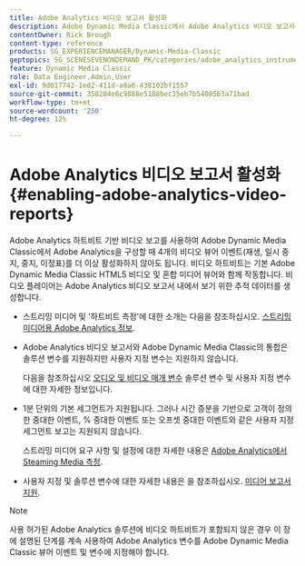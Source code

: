 ```yaml
---
title: Adobe Analytics 비디오 보고서 활성화
description: Adobe Dynamic Media Classic에서 Adobe Analytics 비디오 보고서를 활성화하는 방법을 알아봅니다.
contentOwner: Rick Brough
content-type: reference
products: SG_EXPERIENCEMANAGER/Dynamic-Media-Classic
geptopics: SG_SCENESEVENONDEMAND_PK/categories/adobe_analytics_instrumentation_kit
feature: Dynamic Media Classic
role: Data Engineer,Admin,User
exl-id: 9d017742-1ed2-411d-a8a6-438102bf1557
source-git-commit: 358284e6c9888e5188bec35eb7b5408563a71bad
workflow-type: tm+mt
source-wordcount: '250'
ht-degree: 12%

---
```


# Adobe Analytics 비디오 보고서 활성화{#enabling-adobe-analytics-video-reports}

Adobe Analytics 하트비트 기반 비디오 보고를 사용하여 Adobe Dynamic Media Classic에서 Adobe Analytics을 구성할 때 4개의 비디오 뷰어 이벤트(재생, 일시 중지, 중지, 이정표)를 더 이상 활성화하지 않아도 됩니다. 비디오 하트비트는 기본 Adobe Dynamic Media Classic HTML5 비디오 및 혼합 미디어 뷰어와 함께 작동합니다. 비디오 플레이어는 Adobe Analytics 비디오 보고서 내에서 보기 위한 추적 데이터를 생성합니다.

* 스트리밍 미디어 및 &#39;하트비트 측정&#39;에 대한 소개는 다음을 참조하십시오. [스트리밍 미디어용 Adobe Analytics 정보](https://experienceleague.adobe.com/docs/media-analytics/using/media-overview.html#about-adobe-analytics-for-streaming-media).

* Adobe Analytics 비디오 보고서와 Adobe Dynamic Media Classic의 통합은 솔루션 변수를 지원하지만 사용자 지정 변수는 지원하지 않습니다.

   다음을 참조하십시오 [오디오 및 비디오 매개 변수](https://experienceleague.adobe.com/docs/media-analytics/using/metrics-and-metadata/audio-video-parameters.html#metrics-and-metadata) 솔루션 변수 및 사용자 지정 변수에 대한 자세한 정보입니다.

* 1분 단위의 기본 세그먼트가 지원됩니다. 그러나 시간 증분을 기반으로 고객이 정의한 중대한 이벤트, % 중대한 이벤트 또는 오프셋 중대한 이벤트와 같은 사용자 지정 세그먼트 보고는 지원되지 않습니다.

   스트리밍 미디어 요구 사항 및 설정에 대한 자세한 내용은 [Adobe Analytics에서 Steaming Media 측정](https://experienceleague.adobe.com/docs/media-analytics/using/media-overview.html).

* 사용자 지정 및 솔루션 변수에 대한 자세한 내용은 을 참조하십시오. [미디어 보고서 지원](https://experienceleague.adobe.com/docs/media-analytics/using/media-reports/media-reports-enable.html?lang=en#media-reports).

>[!NOTE]
>
>사용 허가된 Adobe Analytics 솔루션에 비디오 하트비트가 포함되지 않은 경우 이 장에 설명된 단계를 계속 사용하여 Adobe Analytics 변수를 Adobe Dynamic Media Classic 뷰어 이벤트 및 변수에 지정해야 합니다.

